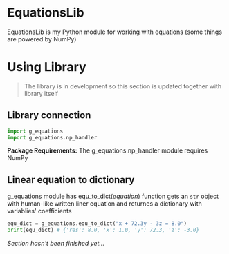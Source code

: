 # EquationsLib

EquationsLib is my Python module for working with equations (some things are powered by NumPy)

# Using Library

> The library is in development so this section is updated together with library itself

## Library connection

```py
import g_equations
import g_equations.np_handler
```

**Package Requirements:** The g_equations.np_handler module requires NumPy

## Linear equation to dictionary

g_equations module has equ_to_dict(_equation_) function gets an `str` object with human-like written liner equation and returnes a dictionary with variablies' coefficients

```py
equ_dict = g_equations.equ_to_dict("x + 72.3y - 3z = 8.0")
print(equ_dict) # {'res': 8.0, 'x': 1.0, 'y': 72.3, 'z': -3.0}
```

_Section hasn't been finished yet..._